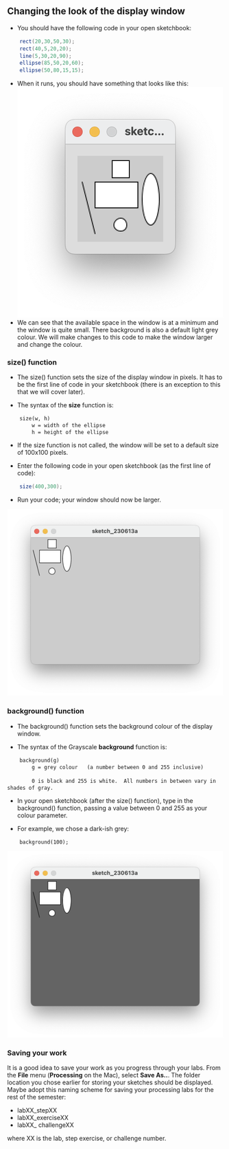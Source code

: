 ## Changing the look of the display window

- You should have the following code in your open sketchbook:

~~~java
	rect(20,30,50,30);
	rect(40,5,20,20);
	line(5,30,20,90);
	ellipse(85,50,20,60);
    ellipse(50,80,15,15);
~~~

- When it runs, you should have something that looks like this:
![Output so far](./img/18.png)
- We can see that the available space in the window is at a minimum and the window is quite small.  There background is also a default light grey colour.  We will make changes to this code to make the window larger and change the colour.


### size() function

- The size() function sets the size of the display window in pixels.  It has to be the first line of code in your sketchbook (there is an exception to this that we will cover later).  

- The syntax of the **size** function is:

~~~
    size(w, h)
        w = width of the ellipse
        h = height of the ellipse
~~~

- If the size function is not called, the window will be set to a default size of 100x100 pixels.

- Enter the following code in your open sketchbook (as the first line of code):

~~~java
    size(400,300);
~~~

- Run your code; your window should now be larger.

![Output so far](./img/18a.png)


### background() function

- The background() function sets the background colour of the display window. 

- The syntax of the Grayscale **background** function is:

~~~
    background(g)
        g = grey colour   (a number between 0 and 255 inclusive) 

        0 is black and 255 is white.  All numbers in between vary in shades of gray.
~~~


- In your open sketchbook (after the size() function), type in the background() function, passing a value between 0 and 255 as your colour parameter.

- For example, we chose a dark-ish grey:  

~~~
    background(100);
~~~
   
![Setting the size and colour of the display window](./img/19.png)


### Saving your work

It is a good idea to save your work as you progress through your labs.  From the **File** menu (**Processing** on the Mac), select **Save As..**.  The folder location you chose earlier for storing your sketches should be displayed.  Maybe adopt this naming scheme for saving your processing labs for the rest of the semester:

- labXX_stepXX
- labXX_exerciseXX
- labXX_ challengeXX

where XX is the lab, step exercise, or challenge number.



